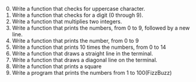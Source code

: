 0. Write a function that checks for uppercase character.  
1. Write a function that checks for a digit (0 through 9).  
2. Write a function that multiplies two integers.  
3. Write a function that prints the numbers, from 0 to 9, followed by a new line.  
4. Write a function that prints the number, from 0 to 9  
5. Write a function that prints 10 times the numbers, from 0 to 14  
6. Write a function that draws a straight line in the terminal.  
7. Write a function that draws a diagonal line on the terminal.  
8. Write a function that prints a square  
9. Write a program that prints the numbers from 1 to 100(FizzBuzz)


